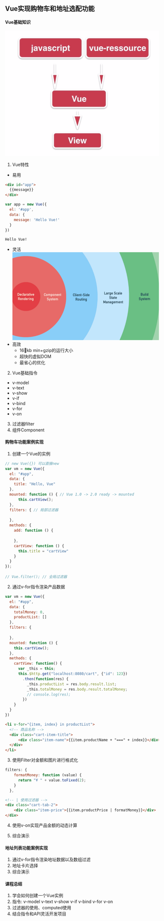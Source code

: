 ## Vue实现购物车和地址选配功能
#### Vue基础知识
![](./note/img/0101.png)
1. Vue特性
  * 易用
  ```html
  <div id="app">
    {{message}}
  </div>
  ```
  ```js
  var app = new Vue({
    el: '#app',
    data: {
      message: 'Hello Vue!'
    }
  })
  ```
  ```html
  Hello Vue!
  ```
  * 灵活
  ![](./note/img/0102.png)
  * 高效
    * 16kb min+gzip的运行大小
    * 超快的虚拟DOM
    * 最省心的优化
2. Vue基础指令
  * v-model
  * v-text
  * v-show
  * v-if
  * v-bind
  * v-for
  * v-on
3. 过滤器filter
4. 组件Component  
#### 购物车功能案例实现
1.  创建一个Vue的实例
```js
// new Vue({}) 可以直接new
var vm = new Vue({
  el: "#app",
  data: {
    title: "Hello, Vue"
  },
  mounted: function () { // Vue 1.0 -> 2.0 ready -> mounted
      this.cartView();
  },
  filters: { // 局部过滤器

  },
  methods: {
    add: function () {

    },
    cartView: function () {
      this.title = "cartView"
    }
  }
});

// Vue.filter(); // 全局过滤器
```
2.  通过v-for指令渲染产品数据
```js
var vm = new Vue({
  el: "#app",
  data: {
    totalMoney: 0,
    productList: []
  },
  filters: {

  },
  mounted: function () {
    this.cartView();
  },
  methods: {
    cartView: function() {
      var _this = this;
      this.$http.get("localhost:8080/cart", {"id": 123})
        .then(function(res) {
          _this.productList = res.body.result.list;
          _this.totalMoney = res.body.result.totalMoney;
          // console.log(res);
        })
    }
  }
})
```
```html
<li v-for="{item, index} in productList">
  <!-- 商品名称 -->
  <div class="cart-item-title">
      <div class="item-name">{{item.productName + "===" + index}}</div>
  </div>
</li>  
```
3.  使用Filter对金额和图片进行格式化
```js
filters: {
    formatMoney: function (value) {
      return "¥ " + value.toFixed(2);
    }
  },
```
```html
<!-- | 使用过滤器 -->
<div class="cart-tab-2">
    <div class="item-price">{{item.productPrice | formatMoney}}</div>
</div>
```
4.  使用v-on实现产品金额的动态计算

5.  综合演示
#### 地址列表功能案例实现
1. 通过v-for指令渲染地址数据以及数组过滤
2. 地址卡片选择
3. 综合演示
#### 课程总结
1. 学会如何创建一个Vue实例
2. 指令: v-model v-text v-show v-if v-bind v-for v-on
3. 过滤器的使用、computed使用
4. 结合指令和API灵活开发项目